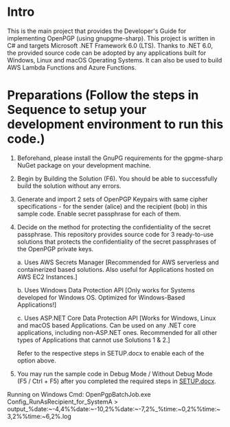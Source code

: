 Intro
=====
This is the main project that provides the Developer's Guide for implementing OpenPGP (using gnupgme-sharp). 
This project is written in C# and targets Microsoft .NET Framework 6.0 (LTS). Thanks to .NET 6.0, the provided source code can be adopted by any applications built for Windows, Linux and macOS Operating Systems. It can also be used to build AWS Lambda Functions and Azure Functions.

Preparations (Follow the steps in Sequence to setup your development environment to run this code.)
===================================================================================================

1. Beforehand, please install the GnuPG requirements for the gpgme-sharp NuGet package on your development machine. 

2. Begin by Building the Solution (F6). You should be able to successfully build the solution without any errors.

3. Generate and import 2 sets of OpenPGP Keypairs with same cipher specifications - for the sender (alice) and the recipient (bob) in this sample code. Enable secret passphrase for each of them. 

4. Decide on the method for protecting the confidentiality of the secret passphrase. 
   This repository provides source code for 3 ready-to-use solutions that protects the confidentiality of the secret passphrases of the OpenPGP private keys.

     a.	Uses AWS Secrets Manager [Recommended for AWS serverless and containerized based solutions. Also useful for Applications hosted on AWS EC2 Instances.]

     b.	Uses Windows Data Protection API [Only works for Systems developed for Windows OS. Optimized for Windows-Based Applications!]

     c.	Uses ASP.NET Core Data Protection API [Works for Windows, Linux and macOS based Applications. Can be used on any .NET core applications, including non-ASP.NET ones. Recommended for all other types of Applications that cannot use Solutions 1 & 2.]
   
   Refer to the respective steps in SETUP.docx to enable each of the option above. 

5. You may run the sample code in Debug Mode / Without Debug Mode (F5 / Ctrl + F5) after you completed the required steps in [SETUP.docx](SETUP.docx). 


Running on Windows Cmd:
OpenPgpBatchJob.exe Config_RunAsRecipient_for_SystemA > output_%date:~-4,4%%date:~-10,2%%date:~-7,2%_%time:~0,2%%time:~3,2%%time:~6,2%.log

